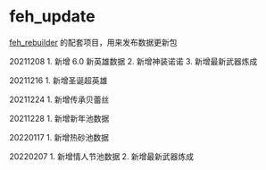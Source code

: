 # feh_update

[feh_rebuilder](https://github.com/srew33/feh_rebuilder) 的配套项目，用来发布数据更新包

20211208 1. 新增 6.0 新英雄数据 2. 新增神装诺诺 3. 新增最新武器炼成

20211216 1. 新增圣诞超英雄

20211224 1. 新增传承贝蕾丝

20211228 1. 新增新年池数据

20220117 1. 新增热砂池数据

20220207 1. 新增情人节池数据 2. 新增最新武器炼成
